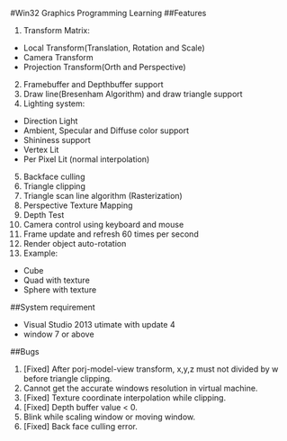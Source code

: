 #Win32 Graphics Programming Learning
##Features
1. Transform Matrix:
  * Local Transform(Translation, Rotation and Scale)
  * Camera Transform
  * Projection Transform(Orth and Perspective)
2. Framebuffer and Depthbuffer support
3. Draw line(Bresenham Algorithm) and draw triangle support
4. Lighting system:
  * Direction Light
  * Ambient, Specular and Diffuse color support
  * Shininess support
  * Vertex Lit
  * Per Pixel Lit (normal interpolation)
5. Backface culling
6. Triangle clipping
7. Triangle scan line algorithm (Rasterization)
8. Perspective Texture Mapping
9. Depth Test
10. Camera control using keyboard and mouse
11. Frame update and refresh 60 times per second
12. Render object auto-rotation
13. Example:
  * Cube
  * Quad with texture
  * Sphere with texture

##System requirement
* Visual Studio 2013 utimate with update 4
* window 7 or above

##Bugs
1. [Fixed] After porj-model-view transform, x,y,z must not divided by w before triangle clipping.
2. Cannot get the accurate windows resolution in virtual machine.
3. [Fixed] Texture coordinate interpolation while clipping.
4. [Fixed] Depth buffer value < 0.
5. Blink while scaling window or moving window.
6. [Fixed] Back face culling error.